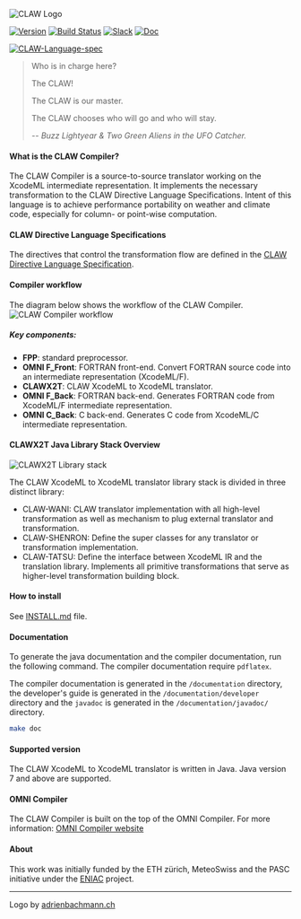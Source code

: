 ![CLAW Logo](resources/logo_full_black.png)

<a target="_blank" href="http://semver.org">![Version](https://img.shields.io/badge/Version-1.2.3-lightgray.svg)</a> [![Build Status](https://travis-ci.org/claw-project/claw-compiler.svg?branch=master)](https://travis-ci.org/claw-project/claw-compiler)
<a target="_blank" href="https://claw-compiler.slack.com/">![Slack](https://img.shields.io/badge/Collab-Slack-yellow.svg)</a>
<a target="_blank" href="https://claw-project.github.io/">![Doc](https://img.shields.io/badge/Documentation-link-lightgray.svg)</a>

<a target="_blank" href="https://github.com/claw-project/claw-language-specification/blob/master/claw_language_specifications.pdf">![CLAW-Language-spec](https://img.shields.io/badge/CLAW_Language-1.1-blue.svg)</a>


> Who is in charge here?
>
> The CLAW!
>
> The CLAW is our master.
>
> The CLAW chooses who will go and who will stay.
>
> -- <cite>Buzz Lightyear & Two Green Aliens in the UFO Catcher.</cite>


#### What is the CLAW Compiler?
The CLAW Compiler is a source-to-source translator working on the XcodeML
intermediate representation. It implements the necessary transformation to the
CLAW Directive Language Specifications.
Intent of this language is to achieve performance portability on weather and
climate code, especially for column- or point-wise computation.

#### CLAW Directive Language Specifications
The directives that control the transformation flow are defined in the
[CLAW Directive Language Specification](https://github.com/claw-project/claw-language-specification).

#### Compiler workflow
The diagram below shows the workflow of the CLAW Compiler.
![CLAW Compiler workflow](resources/clawfc_workflow.png)

##### Key components:
* **FPP**: standard preprocessor.
* **OMNI F_Front**: FORTRAN front-end. Convert FORTRAN source code into an
  intermediate representation (XcodeML/F).
* **CLAWX2T**: CLAW XcodeML to XcodeML translator.
* **OMNI F_Back**: FORTRAN back-end. Generates FORTRAN code from XcodeML/F
  intermediate representation.
* **OMNI C_Back**: C back-end. Generates C code from XcodeML/C
  intermediate representation.


#### CLAWX2T Java Library Stack Overview

![CLAWX2T Library stack](resources/clawx2t_stack.png)

The CLAW XcodeML to XcodeML translator library stack is divided in three
distinct library:

* CLAW-WANI: CLAW translator implementation with all high-level transformation
  as well as mechanism to plug external translator and transformation.
* CLAW-SHENRON: Define the super classes for any translator or transformation
  implementation.
* CLAW-TATSU: Define the interface between XcodeML IR and the translation
  library. Implements all primitive transformations that serve as higher-level
  transformation building block.


#### How to install
See [INSTALL.md](./INSTALL.md) file.


#### Documentation
To generate the java documentation and the compiler documentation, run the
following command. The compiler documentation require `pdflatex`.

The compiler documentation is generated in the `/documentation` directory, the
developer's guide is generated in the `/documentation/developer` directory and
the `javadoc` is generated in the `/documentation/javadoc/` directory.

```bash
make doc
```

#### Supported version
The CLAW XcodeML to XcodeML translator is written in Java. Java version 7 and
above are supported.


#### OMNI Compiler
The CLAW Compiler is built on the top of the OMNI Compiler. For more
information: [OMNI Compiler website](http://omni-compiler.org)


#### About
This work was initially funded by the ETH zürich, MeteoSwiss and the PASC
initiative under the [ENIAC](http://www.pasc-ch.org/projects/2017-2020/eniac/)
project.

---
Logo by [adrienbachmann.ch](http://www.adrienbachmann.ch)
